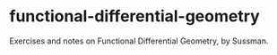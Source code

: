 # functional-differential-geometry
Exercises and notes on Functional Differential Geometry, by Sussman.
